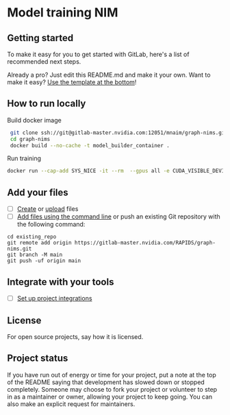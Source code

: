 # Model training NIM


## Getting started

To make it easy for you to get started with GitLab, here's a list of recommended next steps.

Already a pro? Just edit this README.md and make it your own. Want to make it easy? [Use the template at the bottom](#editing-this-readme)!

## How to run locally

Build docker image
```sh
 git clone ssh://git@gitlab-master.nvidia.com:12051/mnaim/graph-nims.git
 cd graph-nims
 docker build --no-cache -t model_builder_container .
 ```

Run training
 ```sh
 docker run --cap-add SYS_NICE -it --rm  --gpus all -e CUDA_VISIBLE_DEVICES=0,1  -v path_to_data_dir:/data  -v path_to_train_config_json_file:/app/config.json model_builder_container --config /app/config.json
```
## Add your files

- [ ] [Create](https://docs.gitlab.com/ee/user/project/repository/web_editor.html#create-a-file) or [upload](https://docs.gitlab.com/ee/user/project/repository/web_editor.html#upload-a-file) files
- [ ] [Add files using the command line](https://docs.gitlab.com/ee/gitlab-basics/add-file.html#add-a-file-using-the-command-line) or push an existing Git repository with the following command:

```
cd existing_repo
git remote add origin https://gitlab-master.nvidia.com/RAPIDS/graph-nims.git
git branch -M main
git push -uf origin main
```

## Integrate with your tools

- [ ] [Set up project integrations](https://gitlab-master.nvidia.com/RAPIDS/graph-nims/-/settings/integrations)


## License
For open source projects, say how it is licensed.

## Project status
If you have run out of energy or time for your project, put a note at the top of the README saying that development has slowed down or stopped completely. Someone may choose to fork your project or volunteer to step in as a maintainer or owner, allowing your project to keep going. You can also make an explicit request for maintainers.
